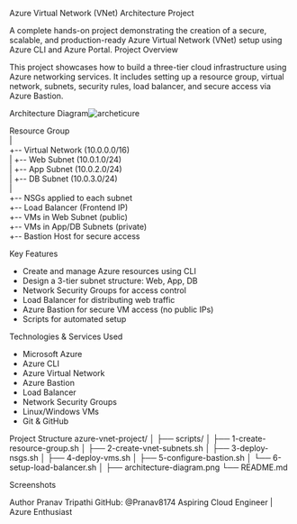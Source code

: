 Azure Virtual Network (VNet) Architecture Project

A complete hands-on project demonstrating the creation of a secure, scalable, and production-ready Azure Virtual Network (VNet) setup using Azure CLI and Azure Portal.
Project Overview

This project showcases how to build a three-tier cloud infrastructure using Azure networking services. It includes setting up a resource group, virtual network, subnets, security rules, load balancer, and secure access via Azure Bastion.

Architecture Diagram![archeticure](https://github.com/user-attachments/assets/bd1a808c-cad5-484a-b4af-97d496daf58d)

Resource Group  
|  
+-- Virtual Network (10.0.0.0/16)  
|   +-- Web Subnet (10.0.1.0/24)  
|   +-- App Subnet (10.0.2.0/24)  
|   +-- DB Subnet (10.0.3.0/24)  
|  
+-- NSGs applied to each subnet  
+-- Load Balancer (Frontend IP)  
+-- VMs in Web Subnet (public)  
+-- VMs in App/DB Subnets (private)  
+-- Bastion Host for secure access  

 Key Features

- Create and manage Azure resources using CLI
- Design a 3-tier subnet structure: Web, App, DB
- Network Security Groups for access control
- Load Balancer for distributing web traffic
- Azure Bastion for secure VM access (no public IPs)
- Scripts for automated setup

 Technologies & Services Used

- Microsoft Azure
- Azure CLI
- Azure Virtual Network
- Azure Bastion
- Load Balancer
- Network Security Groups
- Linux/Windows VMs
- Git & GitHub

Project Structure
azure-vnet-project/
│
├── scripts/
│ ├── 1-create-resource-group.sh
│ ├── 2-create-vnet-subnets.sh
│ ├── 3-deploy-nsgs.sh
│ ├── 4-deploy-vms.sh
│ ├── 5-configure-bastion.sh
│ └── 6-setup-load-balancer.sh
│
├── architecture-diagram.png
└── README.md

Screenshots





Author
Pranav Tripathi
GitHub: @Pranav8174
Aspiring Cloud Engineer | Azure Enthusiast




